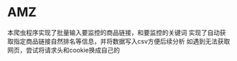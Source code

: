 # AMZ
本爬虫程序实现了批量输入要监控的商品链接，和要监控的关键词
实现了自动获取指定商品链接自然排名等信息，并将数据写入csv方便后续分析
如遇到无法获取网页，尝试将请求头和cookie换成自己的
